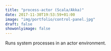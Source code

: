 ```yaml
---
title: "process-actor (Scala/Akka)"
date: 2017-11-30T19:53:59+01:00
image: "img/portfolio/control-panel.jpg"
draft: false
showonlyimage: false
---
```


Runs system processes in an actor environment.
<!--more-->

